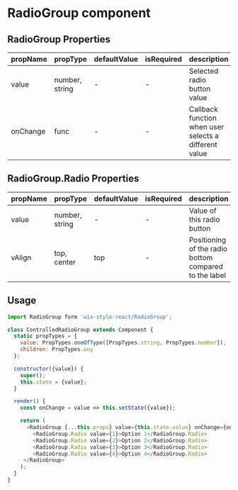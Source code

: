 # RadioGroup component

## RadioGroup Properties

| propName | propType | defaultValue | isRequired | description |
|----------|----------|--------------|------------|-------------|
| value | number, string | - | - | Selected radio button value |
| onChange | func | - | - | Callback function when user selects a different value |

## RadioGroup.Radio Properties

| propName | propType | defaultValue | isRequired | description |
|----------|----------|--------------|------------|-------------|
| value | number, string | - | - | Value of this radio button |
| vAlign | top, center | top | - | Positioning of the radio bottom compared to the label |

## Usage

```js
import RadioGroup form 'wix-style-react/RadioGroup';

class ControlledRadioGroup extends Component {
  static propTypes = {
    value: PropTypes.oneOfType([PropTypes.string, PropTypes.number]),
    children: PropTypes.any
  };

  constructor({value}) {
    super();
    this.state = {value};
  }

  render() {
    const onChange = value => this.setState({value});

    return (
      <RadioGroup {...this.props} value={this.state.value} onChange={onChange}>
        <RadioGroup.Radio value={1}>Option 1</RadioGroup.Radio>
        <RadioGroup.Radio value={2}>Option 2</RadioGroup.Radio>
        <RadioGroup.Radio value={3}>Option 3</RadioGroup.Radio>
        <RadioGroup.Radio value={4}>Option 4</RadioGroup.Radio>
     </RadioGroup>
    );
  }
}
